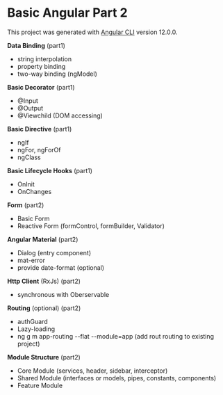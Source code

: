 # Basic Angular Part 2

This project was generated with [Angular CLI](https://github.com/angular/angular-cli) version 12.0.0.

**Data Binding** (part1)
* string interpolation
* property binding
* two-way binding (ngModel)

**Basic Decorator** (part1)
* @Input
* @Output
* @Viewchild (DOM accessing)

**Basic Directive** (part1)
* ngIf
* ngFor, ngForOf
* ngClass 

**Basic Lifecycle Hooks** (part1)
* OnInit
* OnChanges

**Form** (part2)
* Basic Form 
* Reactive Form (formControl, formBuilder, Validator)

**Angular Material** (part2)
* Dialog (entry component)
* mat-error
* provide date-format (optional)

**Http Client** (RxJs) (part2)
* synchronous with Oberservable

**Routing** (optional) (part2)
* authGuard
* Lazy-loading
* ng g m app-routing --flat --module=app (add rout routing to existing project)

**Module Structure** (part2)
* Core Module (services, header, sidebar, interceptor)
* Shared Module (interfaces or models, pipes, constants, components)
* Feature Module

